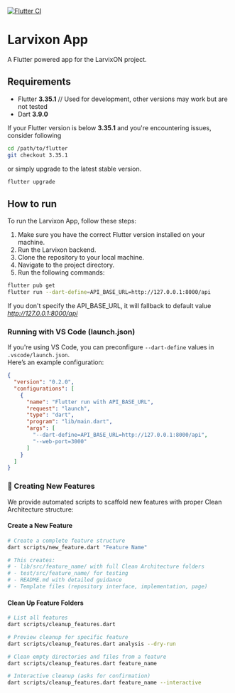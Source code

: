 <!-- markdownlint-disable MD041 -->

[![Flutter CI](https://github.com/LarvixON-ZPI/larvixon-frontend/actions/workflows/flutter_ci.yml/badge.svg)](https://github.com/LarvixON-ZPI/larvixon-frontend/actions/workflows/flutter_ci.yml)

# Larvixon App

A Flutter powered app for the LarvixON project.

## Requirements

- Flutter **3.35.1** // Used for development, other versions may work but are not tested
- Dart **3.9.0**

If your Flutter version is below **3.35.1** and you're encountering issues, consider following

```bash
cd /path/to/flutter
git checkout 3.35.1
```

or simply upgrade to the latest stable version.

```bash
flutter upgrade 
```

## How to run

To run the Larvixon App, follow these steps:

1. Make sure you have the correct Flutter version installed on your machine.
2. Run the Larvixon backend.
3. Clone the repository to your local machine.
4. Navigate to the project directory.
5. Run the following commands:

```bash
flutter pub get
flutter run --dart-define=API_BASE_URL=http://127.0.0.1:8000/api
```

If you don't specify the API_BASE_URL, it will fallback to default value *<http://127.0.0.1:8000/api>*

### Running with VS Code (launch.json)

If you're using VS Code, you can preconfigure `--dart-define` values in `.vscode/launch.json`.  
Here’s an example configuration:

```json
{
  "version": "0.2.0",
  "configurations": [
    {
      "name": "Flutter run with API_BASE_URL",
      "request": "launch",
      "type": "dart",
      "program": "lib/main.dart",
      "args": [
        "--dart-define=API_BASE_URL=http://127.0.0.1:8000/api",
        "--web-port=3000"
      ]
    }
  ]
}
```

### 🚀 Creating New Features

We provide automated scripts to scaffold new features with proper Clean Architecture structure:

#### Create a New Feature

```bash
# Create a complete feature structure
dart scripts/new_feature.dart "Feature Name"

# This creates:
# - lib/src/feature_name/ with full Clean Architecture folders
# - test/src/feature_name/ for testing
# - README.md with detailed guidance
# - Template files (repository interface, implementation, page)
```

#### Clean Up Feature Folders

```bash
# List all features
dart scripts/cleanup_features.dart

# Preview cleanup for specific feature
dart scripts/cleanup_features.dart analysis --dry-run

# Clean empty directories and files from a feature
dart scripts/cleanup_features.dart feature_name

# Interactive cleanup (asks for confirmation)
dart scripts/cleanup_features.dart feature_name --interactive

```
